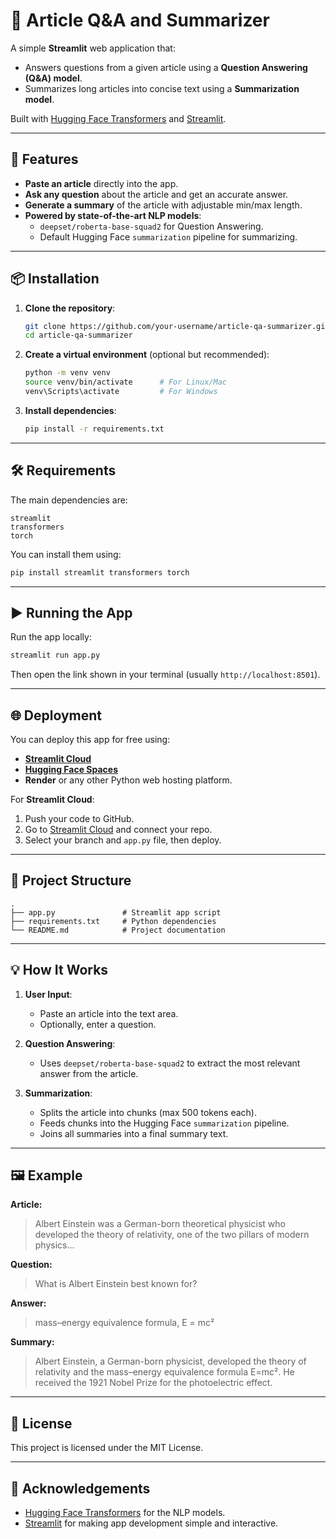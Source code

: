 # 📝 Article Q&A and Summarizer

A simple **Streamlit** web application that:
- Answers questions from a given article using a **Question Answering (Q&A) model**.
- Summarizes long articles into concise text using a **Summarization model**.

Built with [Hugging Face Transformers](https://huggingface.co/transformers/) and [Streamlit](https://streamlit.io/).

---

## 🚀 Features

- **Paste an article** directly into the app.
- **Ask any question** about the article and get an accurate answer.
- **Generate a summary** of the article with adjustable min/max length.
- **Powered by state-of-the-art NLP models**:
  - `deepset/roberta-base-squad2` for Question Answering.
  - Default Hugging Face `summarization` pipeline for summarizing.

---

## 📦 Installation

1. **Clone the repository**:
   ```bash
   git clone https://github.com/your-username/article-qa-summarizer.git
   cd article-qa-summarizer
   ```

2. **Create a virtual environment** (optional but recommended):
   ```bash
   python -m venv venv
   source venv/bin/activate      # For Linux/Mac
   venv\Scripts\activate         # For Windows
   ```

3. **Install dependencies**:
   ```bash
   pip install -r requirements.txt
   ```

---

## 🛠 Requirements

The main dependencies are:
```
streamlit
transformers
torch
```

You can install them using:
```bash
pip install streamlit transformers torch
```

---

## ▶️ Running the App

Run the app locally:
```bash
streamlit run app.py
```
Then open the link shown in your terminal (usually `http://localhost:8501`).

---

## 🌐 Deployment

You can deploy this app for free using:
- **[Streamlit Cloud](https://streamlit.io/cloud)**
- **[Hugging Face Spaces](https://huggingface.co/spaces)**
- **Render** or any other Python web hosting platform.

For **Streamlit Cloud**:
1. Push your code to GitHub.
2. Go to [Streamlit Cloud](https://share.streamlit.io) and connect your repo.
3. Select your branch and `app.py` file, then deploy.

---

## 📂 Project Structure

```
.
├── app.py               # Streamlit app script
├── requirements.txt     # Python dependencies
└── README.md            # Project documentation
```

---

## 💡 How It Works

1. **User Input**:
   - Paste an article into the text area.
   - Optionally, enter a question.

2. **Question Answering**:
   - Uses `deepset/roberta-base-squad2` to extract the most relevant answer from the article.

3. **Summarization**:
   - Splits the article into chunks (max 500 tokens each).
   - Feeds chunks into the Hugging Face `summarization` pipeline.
   - Joins all summaries into a final summary text.

---

## 🖼 Example

**Article:**
> Albert Einstein was a German-born theoretical physicist who developed the theory of relativity, one of the two pillars of modern physics...

**Question:**  
> What is Albert Einstein best known for?

**Answer:**  
> mass–energy equivalence formula, E = mc²

**Summary:**  
> Albert Einstein, a German-born physicist, developed the theory of relativity and the mass–energy equivalence formula E=mc². He received the 1921 Nobel Prize for the photoelectric effect.

---

## 📜 License

This project is licensed under the MIT License.

---

## 🤝 Acknowledgements

- [Hugging Face Transformers](https://huggingface.co/transformers/) for the NLP models.
- [Streamlit](https://streamlit.io/) for making app development simple and interactive.
